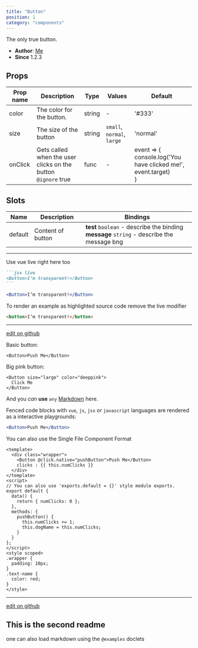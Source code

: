 ```yaml
---
title: "Button"
position: 1
category: "components"
---
```


The only true button.

- **Author**: [Me](mailto:hey@hey.com)
- **Since** 1.2.3

## Props

| Prop name | Description                                                       | Type   | Values                     | Default                                                               |
| --------- | ----------------------------------------------------------------- | ------ | -------------------------- | --------------------------------------------------------------------- |
| color     | The color for the button.                                         | string | -                          | '#333'                                                                |
| size      | The size of the button                                            | string | `small`, `normal`, `large` | 'normal'                                                              |
| onClick   | Gets called when the user clicks on the button<br/>`@ignore` true | func   | -                          | event => {<br> console.log('You have clicked me!', event.target)<br>} |

## Slots

| Name    | Description       | Bindings                                                                                     |
| ------- | ----------------- | -------------------------------------------------------------------------------------------- |
| default | Content of button | **test** `boolean` - describe the binding<br>**message** `string` - describe the message bng |

---

Use vue live right here too

````markdown
```jsx live
<Button>I’m transparent!</Button>
```
````

```jsx live
<Button>I’m transparent!</Button>
```

To render an example as highlighted source code remove the live modifier

```html
<button>I’m transparent!</button>
```

---

<a href="https://github.com/vue-styleguidist/vue-styleguidist/edit/dev/examples/docgen-nuxt/components/Button/Readme.md" class="docgen-edit-link">edit on github</a>

Basic button:

```vue live
<Button>Push Me</Button>
```

Big pink button:

```vue live
<Button size="large" color="deeppink">
  Click Me
</Button>
```

And you _can_ **use** `any` [Markdown](http://daringfireball.net/projects/markdown/) here.

Fenced code blocks with `vue`, `js`, `jsx` or `javascript` languages are rendered as a interactive playgrounds:

```jsx live
<Button>Push Me</Button>
```

You can also use the Single File Component Format

```vue live
<template>
  <div class="wrapper">
    <Button @click.native="pushButton">Push Me</Button>
    clicks : {{ this.numClicks }}
  </div>
</template>
<script>
// You can also use 'exports.default = {}' style module exports.
export default {
  data() {
    return { numClicks: 0 };
  },
  methods: {
    pushButton() {
      this.numClicks += 1;
      this.dogName = this.numClicks;
    }
  }
};
</script>
<style scoped>
.wrapper {
  padding: 10px;
}
.text-name {
  color: red;
}
</style>
```

---

<a href="https://github.com/vue-styleguidist/vue-styleguidist/edit/dev/examples/docgen-nuxt/components/Button/Second-ReadMe.md" class="docgen-edit-link">edit on github</a>

## This is the second readme

one can also load markdown using the `@examples` doclets
